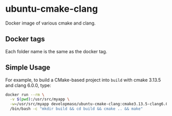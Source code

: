 # ubuntu-cmake-clang

Docker image of various cmake and clang.

## Docker tags

Each folder name is the same as the docker tag.

## Simple Usage
For example, to build a CMake-based project into `build` with cmake 3.13.5 and clang 6.0.0, type:
```sh
docker run --rm \
  -v $(pwd):/usr/src/myapp \
  -w=/usr/src/myapp developmaso/ubuntu-cmake-clang:cmake3.13.5-clang6.0.0 \
  /bin/bash -c "mkdir build && cd build && cmake .. && make"
```
